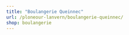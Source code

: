 ```yaml
---
title: "Boulangerie Queinnec"
url: /ploneour-lanvern/boulangerie-queinnec/
shop: boulangerie
---
```

